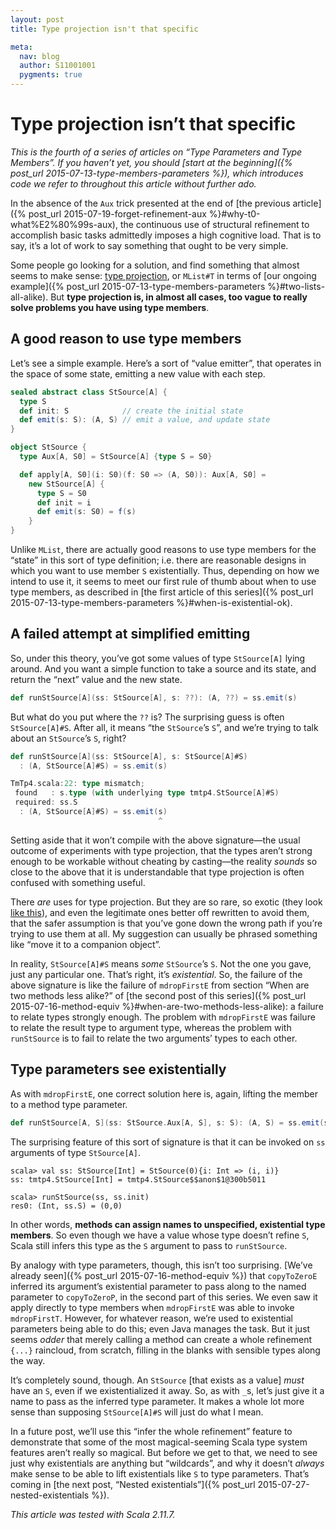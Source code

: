 ```yaml
---
layout: post
title: Type projection isn't that specific

meta:
  nav: blog
  author: S11001001
  pygments: true
---
```


Type projection isn’t that specific
===================================

*This is the fourth of a series of articles on “Type Parameters and
Type Members”.  If you haven’t yet, you should
[start at the beginning]({% post_url 2015-07-13-type-members-parameters %}),
which introduces code we refer to throughout this article without
further ado.*

In the absence of the `Aux` trick presented at the end of
[the previous article]({% post_url 2015-07-19-forget-refinement-aux %}#why-t0-what%E2%80%99s-aux),
the continuous use of structural refinement to accomplish basic tasks
admittedly imposes a high cognitive load.  That is to say, it’s a lot
of work to say something that ought to be very simple.

Some people go looking for a solution, and find something that almost
seems to make sense:
[type projection](http://www.scala-lang.org/files/archive/spec/2.11/03-types.html#type-projection),
or `MList#T` in terms of
[our ongoing example]({% post_url 2015-07-13-type-members-parameters %}#two-lists-all-alike).
But **type projection is, in almost all cases, too vague to really
solve problems you have using type members**.

A good reason to use type members
---------------------------------

Let’s see a simple example.  Here’s a sort of “value emitter”, that
operates in the space of some state, emitting a new value with each
step.

```scala
sealed abstract class StSource[A] {
  type S
  def init: S            // create the initial state
  def emit(s: S): (A, S) // emit a value, and update state
}

object StSource {
  type Aux[A, S0] = StSource[A] {type S = S0}

  def apply[A, S0](i: S0)(f: S0 => (A, S0)): Aux[A, S0] =
    new StSource[A] {
      type S = S0
      def init = i
      def emit(s: S0) = f(s)
    }
}
```

Unlike `MList`, there are actually good reasons to use type members
for the “state” in this sort of type definition; i.e. there are
reasonable designs in which you want to use member `S` existentially.
Thus, depending on how we intend to use it, it seems to meet our first
rule of thumb about when to use type members, as described in
[the first article of this series]({% post_url 2015-07-13-type-members-parameters %}#when-is-existential-ok).

A failed attempt at simplified emitting
---------------------------------------

So, under this theory, you’ve got some values of type `StSource[A]`
lying around.  And you want a simple function to take a source and its
state, and return the “next” value and the new state.

```scala
def runStSource[A](ss: StSource[A], s: ??): (A, ??) = ss.emit(s)
```

But what do you put where the `??` is?  The surprising guess is often
`StSource[A]#S`.  After all, it means “the `StSource`’s `S`”, and
we’re trying to talk about an `StSource`’s `S`, right?

```scala
def runStSource[A](ss: StSource[A], s: StSource[A]#S)
  : (A, StSource[A]#S) = ss.emit(s)

TmTp4.scala:22: type mismatch;
 found   : s.type (with underlying type tmtp4.StSource[A]#S)
 required: ss.S
  : (A, StSource[A]#S) = ss.emit(s)
                                 ^
```

Setting aside that it won’t compile with the above signature—the usual
outcome of experiments with type projection, that the types aren’t
strong enough to be workable without cheating by casting—the reality
*sounds* so close to the above that it is understandable that type
projection is often confused with something useful.

<div class="side-note">
  There <em>are</em> uses for type projection.  But they are so rare, so
  exotic (they look
  <a href="https://github.com/scalaz/scalaz/blob/bdd6d5653313b10af08efdc6884cbbefe41051a2/core/src/main/scala/scalaz/Unapply.scala#L404-L409">like this</a>),
  and even the legitimate ones better off rewritten to avoid them,
  that the safer assumption is that you’ve gone down the wrong path if
  you’re trying to use them at all.  My suggestion can usually be
  phrased something like “move it to a companion object”.
</div>

In reality, `StSource[A]#S` means *some* `StSource`’s `S`.  Not the
one you gave, just any particular one.  That’s right, it’s
*existential*.  So, the failure of the above signature is like the
failure of `mdropFirstE` from section “When are two methods less
alike?” of
[the second post of this series]({% post_url 2015-07-16-method-equiv %}#when-are-two-methods-less-alike):
a failure to relate types strongly enough.  The problem with
`mdropFirstE` was failure to relate the result type to argument type,
whereas the problem with `runStSource` is to fail to relate the two
arguments’ types to each other.

Type parameters see existentially
---------------------------------

As with `mdropFirstE`, one correct solution here is, again, lifting the
member to a method type parameter.

```scala
def runStSource[A, S](ss: StSource.Aux[A, S], s: S): (A, S) = ss.emit(s)
```

The surprising feature of this sort of signature is that it can be
invoked on `ss` arguments of type `StSource[A]`.

```
scala> val ss: StSource[Int] = StSource(0){i: Int => (i, i)}
ss: tmtp4.StSource[Int] = tmtp4.StSource$$anon$1@300b5011

scala> runStSource(ss, ss.init)
res0: (Int, ss.S) = (0,0)
```

In other words, **methods can assign names to unspecified, existential
type members**.  So even though we have a value whose type doesn’t
refine `S`, Scala still infers this type as the `S` argument to pass
to `runStSource`.

By analogy with type parameters, though, this isn’t too surprising.
[We’ve already seen]({% post_url 2015-07-16-method-equiv %})
that `copyToZeroE` inferred its argument’s existential parameter to
pass along to the named parameter to `copyToZeroP`, in the second part
of this series.  We even saw it apply directly to type members when
`mdropFirstE` was able to invoke `mdropFirstT`.  However, for whatever
reason, we’re used to existential parameters being able to do this;
even Java manages the task.  But it just seems *odder* that merely
calling a method can create a whole refinement `{...}` raincloud, from
scratch, filling in the blanks with sensible types along the way.

It’s completely sound, though.  An `StSource` [that exists as a value]
*must* have an `S`, even if we existentialized it away.  So, as with
`_`s, let’s just give it a name to pass as the inferred type
parameter.  It makes a whole lot more sense than supposing
`StSource[A]#S` will just do what I mean.

In a future post, we’ll use this “infer the whole refinement” feature
to demonstrate that some of the most magical-seeming Scala type system
features aren’t really so magical.  But before we get to that, we need
to see just why existentials are anything but “wildcards”, and why it
doesn’t *always* make sense to be able to lift existentials like `S`
to type parameters.  That’s coming in
[the next post, “Nested existentials”]({% post_url 2015-07-27-nested-existentials %}).

*This article was tested with Scala 2.11.7.*
